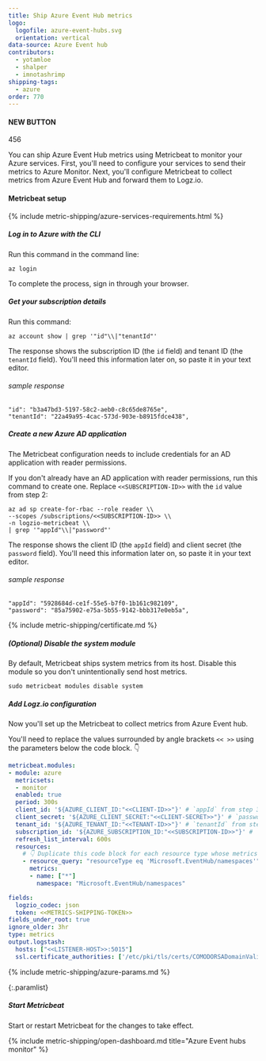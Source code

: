 ```yaml
---
title: Ship Azure Event Hub metrics
logo:
  logofile: azure-event-hubs.svg
  orientation: vertical
data-source: Azure Event hub
contributors:
  - yotamloe
  - shalper
  - imnotashrimp
shipping-tags:
  - azure
order: 770
---
```

#### NEW BUTTON
456
<!-- logzio-inject:grafana:dashboards-installation ids=['4Tk1cgkBEnyrOjTuhKILto','4F0PJis1p02ZyMtuMflYyo'] -->

You can ship Azure Event Hub metrics using Metricbeat to monitor your Azure services.
First, you'll need to configure your services
to send their metrics to Azure Monitor.
Next, you'll configure Metricbeat
to collect metrics from Azure Event Hub
and forward them to Logz.io.

#### Metricbeat setup

{% include metric-shipping/azure-services-requirements.html %}

<div class="tasklist">

##### Log in to Azure with the CLI

Run this command in the command line:

```shell
az login
```
To complete the process, sign in through your browser.

##### Get your subscription details

Run this command:

```shell
az account show | grep '"id"\\|"tenantId"'
```

The response shows the subscription ID (the `id` field)
and tenant ID (the `tenantId` field).
You'll need this information later on, so paste it in your text editor.

###### sample response

```shell
"id": "b3a47bd3-5197-58c2-aeb0-c8c65de8765e",
"tenantId": "22a49a95-4cac-573d-903e-b8915fdce438",
```

##### Create a new Azure AD application

The Metricbeat configuration needs to include credentials for an AD application with reader permissions.

If you don't already have an AD application with reader permissions,
run this command to create one.
Replace `<<SUBSCRIPTION-ID>>` with the `id` value from step 2:

```shell
az ad sp create-for-rbac --role reader \\
--scopes /subscriptions/<<SUBSCRIPTION-ID>> \\
-n logzio-metricbeat \\
| grep '"appId"\\|"password"'
```

The response shows the client ID (the `appId` field)
and client secret (the `password` field).
You'll need this information later on, so paste it in your text editor.

###### sample response

```shell
"appId": "5928684d-ce1f-55e5-b7f0-1b161c982109",
"password": "85a75902-e75a-5b55-9142-bbb317e0eb5a",
```

{% include metric-shipping/certificate.md %}

##### (_Optional_) Disable the system module

By default, Metricbeat ships system metrics from its host.
Disable this module so you don't unintentionally send host metrics.

```
sudo metricbeat modules disable system
```

##### Add Logz.io configuration

Now you'll set up the Metricbeat
to collect metrics from Azure Event hub.

You'll need to replace the values surrounded by angle brackets
`<< >>`
using the parameters below the code block. 👇

```yml
metricbeat.modules:
- module: azure
  metricsets:
  - monitor
  enabled: true
  period: 300s
  client_id: '${AZURE_CLIENT_ID:"<<CLIENT-ID>>"}' # `appId` from step 3
  client_secret: '${AZURE_CLIENT_SECRET:"<<CLIENT-SECRET>>"}' # `password` from step 3
  tenant_id: '${AZURE_TENANT_ID:"<<TENANT-ID>>"}' # `tenantId` from step 2
  subscription_id: '${AZURE_SUBSCRIPTION_ID:"<<SUBSCRIPTION-ID>>"}' # `id` from step 2
  refresh_list_interval: 600s
  resources:
    # 👇 Duplicate this code block for each resource type whose metrics you want to ship.
    - resource_query: "resourceType eq 'Microsoft.EventHub/namespaces'"
      metrics:
      - name: ["*"]
        namespace: "Microsoft.EventHub/namespaces"

fields:
  logzio_codec: json
  token: <<METRICS-SHIPPING-TOKEN>>
fields_under_root: true
ignore_older: 3hr
type: metrics
output.logstash:
  hosts: ["<<LISTENER-HOST>>:5015"]
  ssl.certificate_authorities: ['/etc/pki/tls/certs/COMODORSADomainValidationSecureServerCA.crt']
```

{% include metric-shipping/azure-params.md %}

{:.paramlist}

##### Start Metricbeat

Start or restart Metricbeat for the changes to take effect.

{% include metric-shipping/open-dashboard.md title="Azure Event hubs monitor" %}


</div>
